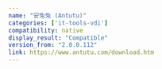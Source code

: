 ```yaml
---
name: "安兔兔 (Antutu)"
categories: ['it-tools-vdi']
compatibility: native
display_result: "Compatible"
version_from: "2.0.0.112"
link: https://www.antutu.com/download.htm
---
```

